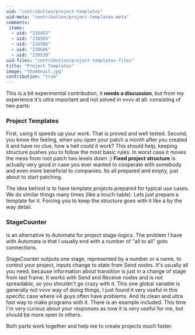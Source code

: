 ```yaml
---
uid: "contribution/project-templates"
uid-meta: "contribution/project-templates-meta"
comments: 
 items: 
  - uid: "216453"
  - uid: "216565"
  - uid: "216566"
  - uid: "238686"
  - uid: "239539"
uid-files: "contribution/project-templates-files"
title: "Project Templates"
image: "thumbnail.jpg"
contribution: "true"
---
```


This is a bit experimental contribution, it **needs a discussion**, but from my experience it's ultra important and not solved in vvvv at all.
consisting of two parts:


###  Project Templates
First, using it speeds up your work. That is proved and well tested. 
Second, you know the feeling, when you open your patch a month after you created it and have no clue, how a hell could it work? This should help, keeping structure pushes you to follow the most basic rules. In worst case it moves the mess from root patch two levels down :) **Fixed project structure** is actually very good in case you ever wanted to cooperate with somebody and even more beneficial to companies. Its all prepared and empty, just about to start patching.

The idea behind is to have template projects prepared for typical use cases. We do similar things many times (like a touch-table). Lets just prepare a template for it. Forcing you to keep the structure goes with it like a by the way detail.


###  StageCounter
is an alternative to Automata for project stage-logics. The problem I have with Automata is that I usually end with a number of "all to all" goto connections. 

StageCounter outputs one stage, represented by a number or a name, to control your project, inputs change to state from Send nodes. It's usually all you need, because information about transition is just in a change of stage from last frame. It works with Send and Receive nodes and is not spreadable, so you shouldn't go crazy with it. This one global variable is generally not vvvv way of doing things, I just found it very useful in this specific case where v4 guys often have problems. And its clean and ultra fast way to make programs with it. There is an example included. This time I'm very curious about your responses as now it is very useful for me, but should be more open to others.


Both parts work together and help me to create projects much faster.